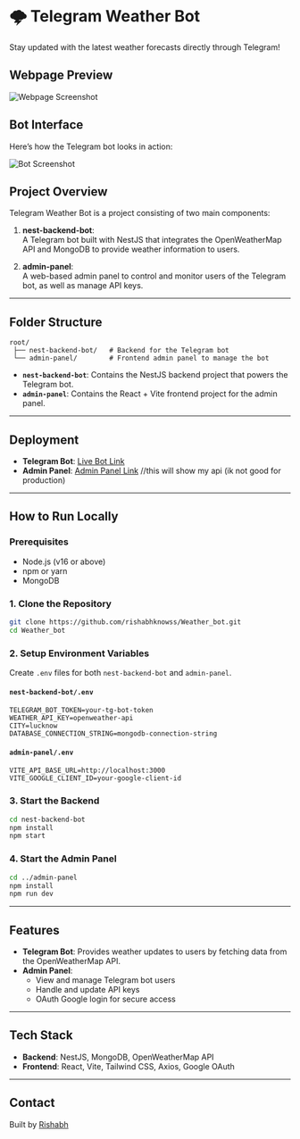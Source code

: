 
# **🌩️ Telegram Weather Bot**  
Stay updated with the latest weather forecasts directly through Telegram!  

## Webpage Preview  
![Webpage Screenshot](https://github.com/user-attachments/assets/3ec6ee06-2f7a-451c-bbdd-f25d51cd0e17)  

## Bot Interface  
Here’s how the Telegram bot looks in action:  

![Bot Screenshot](https://github.com/user-attachments/assets/4ccd2549-c5cf-48ed-8a1b-cbf742e7ef64)  

## Project Overview
Telegram Weather Bot is a project consisting of two main components:

1. **nest-backend-bot**:  
   A Telegram bot built with NestJS that integrates the OpenWeatherMap API and MongoDB to provide weather information to users.

2. **admin-panel**:  
   A web-based admin panel to control and monitor users of the Telegram bot, as well as manage API keys.

---

## Folder Structure
```
root/
 ├── nest-backend-bot/   # Backend for the Telegram bot
 └── admin-panel/        # Frontend admin panel to manage the bot
```

- **`nest-backend-bot`**: Contains the NestJS backend project that powers the Telegram bot.  
- **`admin-panel`**: Contains the React + Vite frontend project for the admin panel.

---

## Deployment
- **Telegram Bot**: [Live Bot Link](https://t.me/rishabh_weather_astbot)  
- **Admin Panel**: [Admin Panel Link](https://manage-weather-bot-rishabh.vercel.app/)
         //this will show my api (ik not good for production)
---

## How to Run Locally

### Prerequisites
- Node.js (v16 or above)
- npm or yarn
- MongoDB

### 1. Clone the Repository
```bash
git clone https://github.com/rishabhknowss/Weather_bot.git
cd Weather_bot
```

### 2. Setup Environment Variables
Create `.env` files for both `nest-backend-bot` and `admin-panel`.

#### `nest-backend-bot/.env`
```
TELEGRAM_BOT_TOKEN=your-tg-bot-token
WEATHER_API_KEY=openweather-api
CITY=lucknow
DATABASE_CONNECTION_STRING=mongodb-connection-string
```

#### `admin-panel/.env`
```
VITE_API_BASE_URL=http://localhost:3000
VITE_GOOGLE_CLIENT_ID=your-google-client-id
```

### 3. Start the Backend
```bash
cd nest-backend-bot
npm install
npm start
```

### 4. Start the Admin Panel
```bash
cd ../admin-panel
npm install
npm run dev
```

---

## Features
- **Telegram Bot**: Provides weather updates to users by fetching data from the OpenWeatherMap API.  
- **Admin Panel**:  
  - View and manage Telegram bot users  
  - Handle and update API keys  
  - OAuth Google login for secure access  

---

## Tech Stack
- **Backend**: NestJS, MongoDB, OpenWeatherMap API  
- **Frontend**: React, Vite, Tailwind CSS, Axios, Google OAuth  

---

## Contact
Built by [Rishabh](https://twitter.com/rishabhknows)
